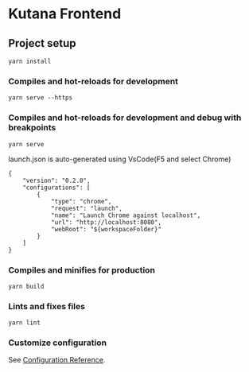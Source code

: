 # Kutana Frontend

## Project setup
```
yarn install
```

### Compiles and hot-reloads for development
```
yarn serve --https
```


### Compiles and hot-reloads for development and debug with breakpoints
```
yarn serve
```

launch.json is auto-generated using VsCode(F5 and select Chrome)
```
{
    "version": "0.2.0",
    "configurations": [
        {
            "type": "chrome",
            "request": "launch",
            "name": "Launch Chrome against localhost",
            "url": "http://localhost:8080",
            "webRoot": "${workspaceFolder}"
        }
    ]
}
```
### Compiles and minifies for production
```
yarn build
```

### Lints and fixes files
```
yarn lint
```

### Customize configuration
See [Configuration Reference](https://cli.vuejs.org/config/).


<!-- Security scan triggered at 2025-09-02 01:58:34 -->

<!-- Security scan triggered at 2025-09-09 05:33:13 -->